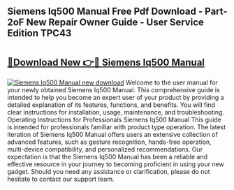 ## Siemens Iq500 Manual Free Pdf Download - Part-2oF New Repair Owner Guide - User Service Edition TPC43

# <h2><a href="http://cf26806.oget.top/?id=Siemens+Iq500+Manual">🔗Download New 👉🔴 Siemens Iq500 Manual</a></h2>

[![Siemens Iq500 Manual new download](https://i.imgur.com/5g1atiW.png)](http://cf26806.oget.top/?id=Siemens+Iq500+Manual)
Welcome to the user manual for your newly obtained Siemens Iq500 Manual. This comprehensive guide is intended to help you become an expert user of your product by providing a detailed explanation of its features, functions, and benefits. You will find clear instructions for installation, usage, maintenance, and troubleshooting. Operating Instructions for Professionals Siemens Iq500 Manual This guide is intended for professionals familiar with product type operation. The latest iteration of Siemens Iq500 Manual offers users an extensive collection of advanced features, such as gesture recognition, hands-free operation, multi-device compatibility, and personalized recommendations. Our expectation is that the Siemens Iq500 Manual has been a reliable and effective resource in your journey to becoming proficient in using your new gadget. Should you need any assistance or clarification, please do not hesitate to contact our support team.
